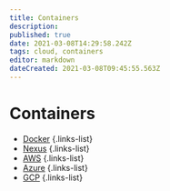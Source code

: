 ```yaml
---
title: Containers
description: 
published: true
date: 2021-03-08T14:29:58.242Z
tags: cloud, containers
editor: markdown
dateCreated: 2021-03-08T09:45:55.563Z
---
```


# Containers
- [Docker](/training/cloud_and_devops/tbd)
{.links-list}
- [Nexus](/training/cloud_and_devops/tbd)
{.links-list}
- [AWS](/training/cloud_and_devops/containers/aws)
{.links-list}
- [Azure](/training/cloud_and_devops/containers/azure)
{.links-list}
- [GCP](/training/cloud_and_devops/containers/gcp)
{.links-list}
